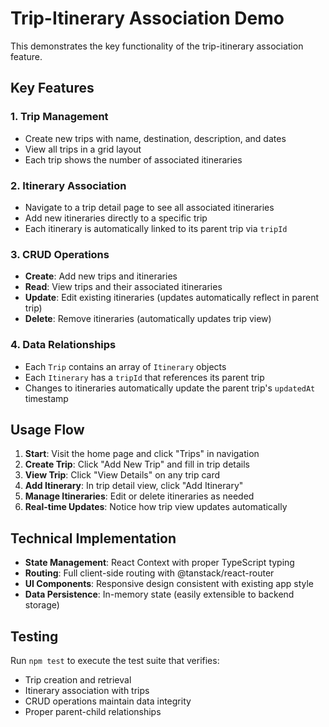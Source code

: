 # Trip-Itinerary Association Demo

This demonstrates the key functionality of the trip-itinerary association feature.

## Key Features

### 1. Trip Management
- Create new trips with name, destination, description, and dates
- View all trips in a grid layout
- Each trip shows the number of associated itineraries

### 2. Itinerary Association
- Navigate to a trip detail page to see all associated itineraries
- Add new itineraries directly to a specific trip
- Each itinerary is automatically linked to its parent trip via `tripId`

### 3. CRUD Operations
- **Create**: Add new trips and itineraries
- **Read**: View trips and their associated itineraries
- **Update**: Edit existing itineraries (updates automatically reflect in parent trip)
- **Delete**: Remove itineraries (automatically updates trip view)

### 4. Data Relationships
- Each `Trip` contains an array of `Itinerary` objects
- Each `Itinerary` has a `tripId` that references its parent trip
- Changes to itineraries automatically update the parent trip's `updatedAt` timestamp

## Usage Flow

1. **Start**: Visit the home page and click "Trips" in navigation
2. **Create Trip**: Click "Add New Trip" and fill in trip details
3. **View Trip**: Click "View Details" on any trip card
4. **Add Itinerary**: In trip detail view, click "Add Itinerary"
5. **Manage Itineraries**: Edit or delete itineraries as needed
6. **Real-time Updates**: Notice how trip view updates automatically

## Technical Implementation

- **State Management**: React Context with proper TypeScript typing
- **Routing**: Full client-side routing with @tanstack/react-router
- **UI Components**: Responsive design consistent with existing app style
- **Data Persistence**: In-memory state (easily extensible to backend storage)

## Testing

Run `npm test` to execute the test suite that verifies:
- Trip creation and retrieval
- Itinerary association with trips
- CRUD operations maintain data integrity
- Proper parent-child relationships